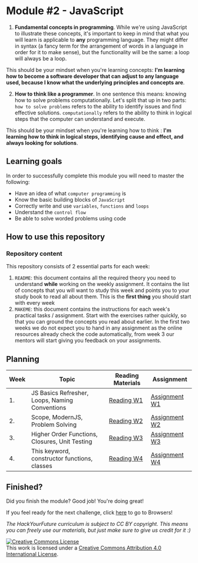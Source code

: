 # Module #2 - JavaScript

1. **Fundamental concepts in programming**. While we're using JavaScript to illustrate these concepts, it's important to keep in mind that what you will learn is applicable to **any** programming language. They might differ in syntax (a fancy term for the arrangement of words in a language in order for it to make sense), but the functionality will be the same: a loop will always be a loop.

This should be your mindset when you're learning concepts: **I'm learning how to become a software developer that can adjust to any language used, because I know what the underlying principles and concepts are**.

2. **How to think like a programmer**. In one sentence this means: knowing how to solve problems computationally. Let's split that up in two parts: `how to solve problems` refers to the ability to identify issues and find effective solutions. `computationally` refers to the ability to think in logical steps that the computer can understand and execute.

This should be your mindset when you're learning how to think : **I'm learning how to think in logical steps, identifying cause and effect, and always looking for solutions**.

## Learning goals

In order to successfully complete this module you will need to master the following:

- Have an idea of what `computer programming` is
- Know the basic building blocks of `JavaScript`
- Correctly write and use `variables`, `functions` and `loops`
- Understand the `control flow`
- Be able to solve worded problems using code

## How to use this repository

### Repository content

This repository consists of 2 essential parts for each week:

1. `README`: this document contains all the required theory you need to understand **while** working on the weekly assignment. It contains the list of concepts that you will want to study this week and points you to your study book to read all about them. This is the **first thing** you should start with every week
2. `MAKEME`: this document contains the instructions for each week's practical tasks / assignment. Start with the exercises rather quickly, so that you can ground the concepts you read about earlier. In the first two weeks we do not expect you to hand in any assignment as the online resources already check the code automatically, from week 3 our mentors will start giving you feedback on your assignments.



## Planning

| Week | Topic                                                      | Reading Materials                                                                       | Assignment                                                                                 |
| ---- | ---------------------------------------------------------- | --------------------------------------------------------------------------------------- | ---------------------------------------------------------------------------------------- |
| 1.   | JS Basics Refresher, Loops, Naming Conventions                         | [Reading W1](/Week1/README.md) | [Assignment W1](/Week1/MAKEME.md) |
| 2.   | Scope, ModernJS, Problem Solving                                       | [Reading W2](/Week2/README.md) | [Assignment W2](/Week2/MAKEME.md) |
| 3.   | Higher Order Functions, Closures, Unit Testing                         | [Reading W3](/Week3/README.md) | [Assignment W3](/Week3/MAKEME.md) |
| 4.   | This keyword, constructor functions, classes                           | [Reading W4](/Week4/README.md) | [Assignment W4](/Week4/MAKEME.md) |

## Finished?

Did you finish the module? Good job! You're doing great!

If you feel ready for the next challenge, click [here](https://www.github.com/HackYourFuture/Browsers) to go to Browsers!

_The HackYourFuture curriculum is subject to CC BY copyright. This means you can freely use our materials, but just make sure to give us credit for it :)_

<a rel="license" href="http://creativecommons.org/licenses/by/4.0/"><img alt="Creative Commons License" style="border-width:0" src="https://i.creativecommons.org/l/by/4.0/88x31.png" /></a><br />This work is licensed under a <a rel="license" href="http://creativecommons.org/licenses/by/4.0/">Creative Commons Attribution 4.0 International License</a>.
